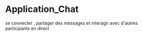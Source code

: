 # Application_Chat
se connecter , partager des messages et interagir avec d'autres participants en direct .

